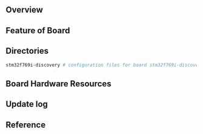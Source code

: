 ## Overview

## Feature of Board

## Directories

```sh
stm32f769i-discovery # configuration files for board stm32f769i-discovery
```

## Board Hardware Resources

## Update log

## Reference
